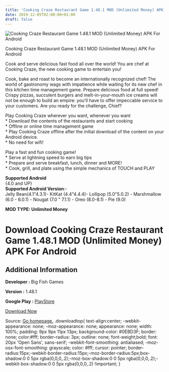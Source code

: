 ```yaml
---
title: 'Cooking Craze Restaurant Game 1.48.1 MOD (Unlimited Money) APK For Android'
date: 2019-12-05T02:00:00+01:00
draft: false
---
```


![Cooking Craze Restaurant Game 1.48.1 MOD (Unlimited Money) APK For Android](https://i1.wp.com/apkhome.net/wp-content/uploads/2019/12/Cooking-Craze-Restaurant-Game.png "Cooking Craze Restaurant Game 1.48.1 MOD (Unlimited Money) APK For Android")

  

Cooking Craze Restaurant Game 1.48.1 MOD (Unlimited Money) APK For Android

Cook and serve delicious fast food all over the world! You are chef at Cooking Craze, the new cooking game to entertain you!

Cook, bake and roast to become an internationally recognized chef! The world of gastronomy wags with impatience while waiting for its new chef in this kitchen time management game. Prepare delicious food at full speed! Crispy pizzas, succulent burgers and melt-in-your-mouth ice creams will not be enough to build an empire: you'll have to offer impeccable service to your customers. Are you ready for the challenge, Chief?

Play Cooking Craze wherever you want, whenever you want  
\* Download the contents of the restaurants and start cooking  
\* Offline or online time management game  
\* Play Cooking Craze offline after the initial download of the content on your Android device.  
\* No need for wifi!

Play a fast and fun cooking game!  
\* Serve at lightning speed to earn big tips  
\* Prepare and serve breakfast, lunch, dinner and MORE!  
\* Cook, grill, and plate using the simple mechanics of TOUCH and PLAY

**Supported Android**  
{4.0 and UP}  
**Supported Android Version**:-  
Jelly Bean(4.1"4.3.1)- KitKat (4.4"4.4.4)- Lollipop (5.0"5.0.2) - Marshmallow (6.0 - 6.0.1) - Nougat (7.0 " 7.1.1) - Oreo (8.0-8.1) - Pie (9.0)

**MOD TYPE: Unlimited Money**

Download Cooking Craze Restaurant Game 1.48.1 MOD (Unlimited Money) APK For Android
===================================================================================

Additional Information
----------------------

**Developer :** Big Fish Games

**Version :** 1.48.1

**Google Play :** [PlayStore](https://play.google.com/store/apps/details?id=com.bigfishgames.cookingcrazegooglef2p)

  

[Download Now](https://store4app.co/post/cooking-craze-restaurant-game-1-48-1-mod-unlimited-money-apk-for-android_1575471798)

  
Source: [Go homepage.](https://store4app.co/post/cooking-craze-restaurant-game-1-48-1-mod-unlimited-money-apk-for-android_1575471798) .downloadtop{ text-align:center; -webkit-appearance: none; -moz-appearance: none; appearance: none; width: 100%; padding: 9px 9px 11px 13px; background-color: #0EBD3F; border: none; color:#fff; border-radius: 3px; outline: none; font-weight;bold; font: 20px 'Open Sans', sans-serif; -webkit-font-smoothing: antialiased; -moz-osx-font-smoothing: grayscale; color: #fff; cursor: pointer; border-radius:15px;-webkit-border-radius:15px;-moz-border-radius:5px;box-shadow:0 0 5px rgba(0,0,0,.2);-moz-box-shadow:0 0 5px rgba(0,0,0,.2);-webkit-box-shadow:0 0 5px rgba(0,0,0,.2) !important; }
